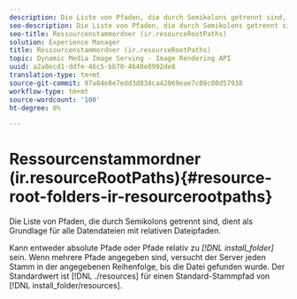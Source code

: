 ```yaml
---
description: Die Liste von Pfaden, die durch Semikolons getrennt sind, dient als Grundlage für alle Datendateien mit relativen Dateipfaden.
seo-description: Die Liste von Pfaden, die durch Semikolons getrennt sind, dient als Grundlage für alle Datendateien mit relativen Dateipfaden.
seo-title: Ressourcenstammordner (ir.resourceRootPaths)
solution: Experience Manager
title: Ressourcenstammordner (ir.resourceRootPaths)
topic: Dynamic Media Image Serving - Image Rendering API
uuid: a2a8ecd1-ddfe-46c5-bb70-4640e0992de8
translation-type: tm+mt
source-git-commit: 97a84e8e7edd3d834ca42069eae7c09c00d57938
workflow-type: tm+mt
source-wordcount: '100'
ht-degree: 0%

---
```



# Ressourcenstammordner (ir.resourceRootPaths){#resource-root-folders-ir-resourcerootpaths}

Die Liste von Pfaden, die durch Semikolons getrennt sind, dient als Grundlage für alle Datendateien mit relativen Dateipfaden.

Kann entweder absolute Pfade oder Pfade relativ zu *[!DNL install_folder]* sein. Wenn mehrere Pfade angegeben sind, versucht der Server jeden Stamm in der angegebenen Reihenfolge, bis die Datei gefunden wurde. Der Standardwert ist [!DNL ./resources] für einen Standard-Stammpfad von [!DNL install_folder/resources].
